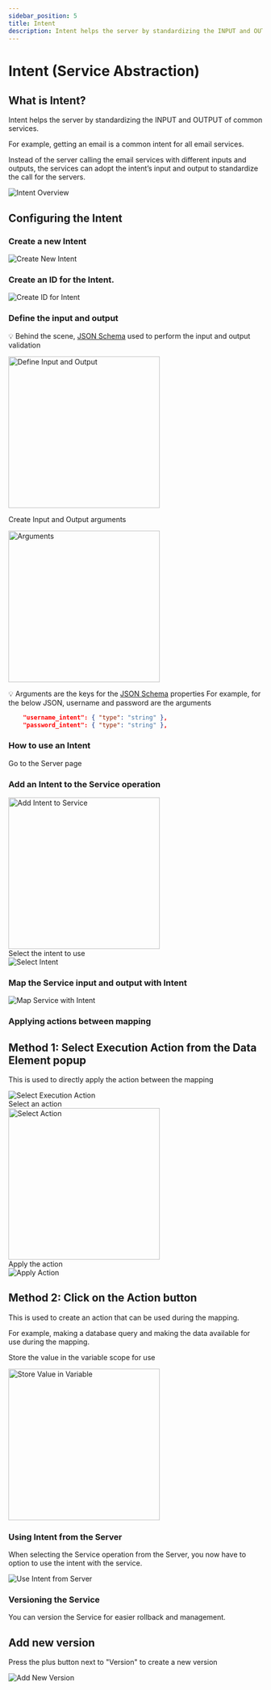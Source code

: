 ```yaml
---
sidebar_position: 5
title: Intent
description: Intent helps the server by standardizing the INPUT and OUTPUT of common services.
---
```

# Intent (Service Abstraction)

## What is Intent?

Intent helps the server by standardizing the INPUT and OUTPUT of common services.  

For example, getting an email is a common intent for all email services. 

Instead of the server calling the email services with different inputs and outputs, the services can adopt the intent’s input and output to standardize the call for the servers.

<div class="myResponsiveImg">
    <img src="/apiautoflow/img/intent/intent_overview.png" alt="Intent Overview" class="myResponsiveImg"/>
</div>

## Configuring the Intent

### Create a new Intent

<div class="myResponsiveImg">
    <img src="/apiautoflow/img/intent/create_new_intent.png" alt="Create New Intent" class="myResponsiveImg"/>
</div>

### Create an ID for the Intent.

<div class="myResponsiveImg">
    <img src="/apiautoflow/img/intent/intent_id.png" alt="Create ID for Intent" class="myResponsiveImg"/>
</div>

### Define the input and output

💡 Behind the scene, [JSON Schema](https://json-schema.org/understanding-json-schema/) used to perform the input and output validation

<div class="ResponsiveImg">
    <img src="/apiautoflow/img/intent/intent_input_output.png" alt="Define Input and Output" width="300px" height="auto"  />
</div>

Create Input and Output arguments

<div class="ResponsiveImg">
    <img src="/apiautoflow/img/intent/arguments.png" alt="Arguments" 
    width="300px" height="auto" />
</div>

💡 Arguments are the keys for the [JSON Schema](https://json-schema.org/understanding-json-schema/) properties
For example, for the below JSON, username and password are the arguments

```json
    "username_intent": { "type": "string" },
    "password_intent": { "type": "string" },
```

### How to use an Intent
Go to the Server page

### Add an Intent to the Service operation
<div class="ResponsiveImg">
    <img src="/apiautoflow/img/intent/add_intent_service.png" alt="Add Intent to Service" width="300px" height="auto"/>
</div>
Select the intent to use

<div class="myResponsiveImg">
    <img src="/apiautoflow/img/intent/select_intent.png" alt="Select Intent" class="myResponsiveImg"/>
</div>

### Map the Service input and output with Intent
<div class="myResponsiveImg">
    <img src="/apiautoflow/img/intent/map_service_intent.png" alt="Map Service with Intent" class="myResponsiveImg"/>
</div>

### Applying actions between mapping
## Method 1: Select Execution Action from the Data Element popup
This is used to directly apply the action between the mapping

<div class="myResponsiveImg">
    <img src="/apiautoflow/img/intent/select_execution_action.png" alt="Select Execution Action" class="myResponsiveImg"/>
</div>
Select an action

<div class="ResponsiveImg">
    <img src="/apiautoflow/img/intent/select_action.png" alt="Select Action" width="300px" height="auto"/>
</div>
Apply the action

<div class="myResponsiveImg">
    <img src="/apiautoflow/img/intent/apply_action.png" alt="Apply Action" class="myResponsiveImg"/>
</div>

## Method 2: Click on the Action button
This is used to create an action that can be used during the mapping.

For example, making a database query and making the data available for use during the mapping.

Store the value in the variable scope for use

<div class="ResponsiveImg">
    <img src="/apiautoflow/img/intent/store_value_variable.png" alt="Store Value in Variable" width="300px" height="auto"/>
</div>

### Using Intent from the Server
When selecting the Service operation from the Server, you now have to option to use the intent with the service.

<div class="myResponsiveImg">
    <img src="/apiautoflow/img/intent/use_intent_server.png" alt="Use Intent from Server" class="myResponsiveImg"/>
</div>


### Versioning the Service
You can version the Service for easier rollback and management.

## Add new version
Press the plus button next to "Version" to create a new version

<div class="myResponsiveImg">
    <img src="/apiautoflow/img/intent/version_add.png" alt="Add New Version" class="myResponsiveImg"/>
</div>

